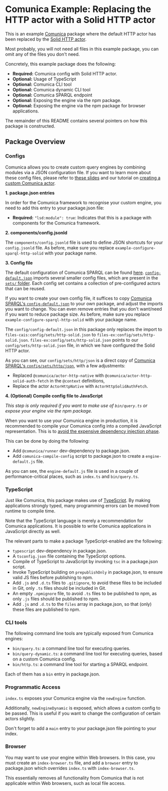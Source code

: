 # Comunica Example: Replacing the HTTP actor with a Solid HTTP actor

This is an example [Comunica](https://github.com/comunica/comunica) package where the default HTTP actor has been replaced by the [Solid HTTP actor](https://github.com/comunica/actor-http-solid-auth-fetch).

Most probably, you will not need all files in this example package,
you can omit any of the files you don't need.

Concretely, this example package does the following:
* **Required:** Comunica config with Solid HTTP actor.
* **Optional:** Usage of TypeScript
* **Optional:** Comunica CLI tool
* **Optional:** Comunica dynamic CLI tool
* **Optional:** Comunica SPARQL endpoint
* **Optional:** Exposing the engine via the npm package.
* **Optional:** Exposing the engine via the npm package for browser applications.

The remainder of this README contains several pointers on how this package is constructed.

## Package Overview

### Configs

Comunica allows you to create custom query engines by combining modules via a JSON configuration file.
If you want to learn more about these config files, please refer to [these slides](https://comunica.github.io/Tutorial-ESWC2019-Comunica-Advanced-Slides/)
and our tutorial on [creating a custom Comunica actor](https://github.com/comunica/Tutorial-Comunica-Reduced-Actor/wiki/Comunica-tutorial:-Creating-a-REDUCED-actor).

**1. package.json entries**

In order for the Comunica framework to recognise your custom engine,
you need to add this entry to your package.json file:

* **Required:** `"lsd:module": true`: Indicates that this is a package with components for the Comunica framework.

**2. components/config.jsonld**

The `components/config.jsonld` file is used to define JSON shortcuts for your `config.jsonld` file.
As before, make sure you replace `example-configure-sparql-http-solid` with your package name.

**3. Config file**

The default configuration of Comunica SPARQL can be found [here](https://github.com/comunica/comunica/tree/master/packages/actor-init-sparql/config).
[`config-default.json`](https://github.com/comunica/comunica/blob/master/packages/actor-init-sparql/config/config-default.json)
imports several smaller config files, which are present in the [`sets/` folder](https://github.com/comunica/comunica/tree/master/packages/actor-init-sparql/config/sets).
Each config set contains a collection of pre-configured actors that can be reused.

If you want to create your own config file, it suffices to copy [Comunica SPARQL's `config-default.json`](https://github.com/comunica/comunica/blob/master/packages/actor-init-sparql/config/config-default.json)
to your own package, and adjust the imports you want to change.
You can even remove entries that you don't want/need if you want to reduce package size.
As before, make sure you replace `example-configure-sparql-http-solid` with your package name.

The `config/config-default.json` in this package only replaces the import to `files-cais:config/sets/http-solid.json`
to `files-ex:config/sets/http-solid.json`.
`files-ex:config/sets/http-solid.json` points to our `config/sets/http-solid.json` file,
in which we have configured the Solid HTTP actor. 

As you can see, our `config/sets/http/json` is a direct copy of [Comunica SPARQL's `config/sets/http/json`](https://github.com/comunica/comunica/blob/master/packages/actor-init-sparql/config/sets/http.json),
with a few adjustments:

* Replaced `@comunica/actor-http-native` with `@comunica/actor-http-solid-auth-fetch` in the `@context` definitions,
* Replace the actor `ActorHttpNative` with `ActorHttpSolidAuthFetch`. 

**4. (Optional) Compile config file to JavaScript**

*This step is only required if you want to make use of `bin/query.ts` or expose your engine via the npm package.*

When you want to use your Comunica engine in production,
it is recommended to compile your Comunica config into a compiled JavaScript representation.
This is to [avoid the expensive dependency injection phase](https://componentsjs.readthedocs.io/en/latest/compilation/).

This can be done by doing the following:

* Add `@comunica/runner` dev-dependency to package.json.
* Add `comunica-compile-config` script to package.json to create a `engine-default.js` file.

As you can see, the `engine-default.js` file is used in a couple of performance-critical places,
such as `index.ts` and `bin/query.ts`.

### TypeScript

Just like Comunica, this package makes use of [TypeScript](https://www.typescriptlang.org/).
By making applications strongly typed, many programming errors can be moved from runtime to compile time.

Note that the TypeScript language is merely a recommendation for Comunica applications.
It is possible to write Comunica applications in JavaScript directly as well.

The relevant parts to make a package TypeScript-enabled are the following:

* `typescript` dev-dependency in package.json.
* A `tsconfig.json` file containing the TypeScript options.
* Compile of TypeScript to JavaScript by invoking `tsc` in a package.json script.
* Invoke TypeScript building on `prepublishOnly` in package.json, to ensure valid JS files before publishing to npm.
* Add `.js` and `.d.ts` files to `.gitignore`, to avoid these files to be included in Git, only `.ts` files should be included in Git.
* An empty `.npmignore` file, to avoid `.ts` files to be published to npm, as only `.js` files should be published to npm.
* Add `.js` and `.d.ts` to the `files` array in package.json, so that (only) these files are published to npm.

### CLI tools

The following command line tools are typically exposed from Comunica engines:

* `bin/query.ts`: a command line tool for executing queries.
* `bin/query-dynamic.ts`: a command line tool for executing queries, based on a custom Comunica config.
* `bin/http.ts`: a command line tool for starting a SPARQL endpoint.

Each of them has a `bin` entry in package.json.

### Programmatic Access

`index.ts` exposes your Comunica engine via the `newEngine` function.

Additionally, `newEngineDynamic` is exposed, which allows a custom config to be passed.
This is useful if you want to change the configuration of certain actors slightly.

Don't forget to add a `main` entry to your package.json file pointing to your index.

### Browser

You may want to use your engine within Web browsers.
In this case, you must create an `index-browser.ts` file,
and add a `browser` entry to package.json which overrides `index.ts` with `index-browser.ts`.

This essentially removes all functionality from Comunica that is not applicable within Web browsers,
such as local file access.
